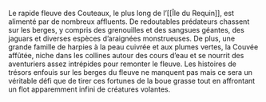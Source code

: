 Le rapide fleuve des Couteaux, le plus long de l’[[Île du Requin]], est alimenté par de nombreux affluents. De redoutables prédateurs chassent sur les berges, y compris des grenouilles et des sangsues géantes, des jaguars et diverses espèces d’araignées monstrueuses. De plus, une grande famille de harpies à la peau cuivrée et aux plumes vertes, la Couvée affûtée, niche dans les collines autour des cours d’eau et se nourrit des aventuriers assez intrépides pour remonter le fleuve. Les histoires de trésors enfouis sur les berges du fleuve ne manquent pas mais ce sera un véritable défi que de tirer ces fortunes de la boue grasse tout en affrontant un flot apparemment infini de créatures volantes.